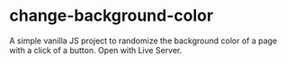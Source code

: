 # change-background-color
A simple vanilla JS project to randomize the background color of a page with a click of a button. Open with Live Server. 
